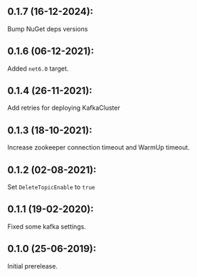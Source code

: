 ## 0.1.7 (16-12-2024): 

Bump NuGet deps versions

## 0.1.6 (06-12-2021):

Added `net6.0` target.

## 0.1.4 (26-11-2021):

Add retries for deploying KafkaCluster

## 0.1.3 (18-10-2021):

Increase zookeeper connection timeout and WarmUp timeout.

## 0.1.2 (02-08-2021):

Set `DeleteTopicEnable` to `true`

## 0.1.1 (19-02-2020):

Fixed some kafka settings.

## 0.1.0 (25-06-2019): 

Initial prerelease.